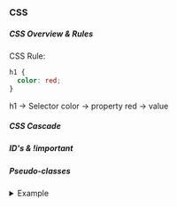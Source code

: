 ### CSS

##### CSS Overview & Rules

CSS Rule:

```css
h1 {
  color: red;
}
```

h1 -> Selector
color -> property
red -> value

##### CSS Cascade

##### ID's & !important

##### Pseudo-classes

<details>
  <summary>Example</summary>

```css
.hover-example {
  width: 100px;
  height: 100px;
  background-color: limegreen;
  color: white;
}
.hover-example:hover {
  background-color: blue;
  width: 150px;
  height: 150px;
}
```

```html
<div class="hover-example">Hover your mouse over me</div>
```

  </br>

</details>

</br>
